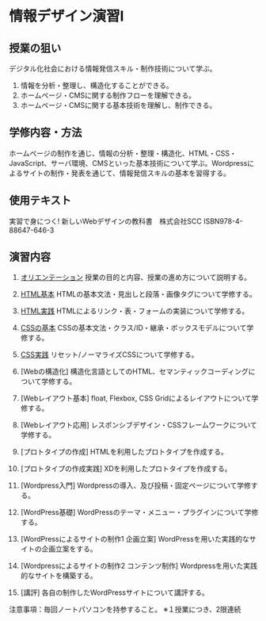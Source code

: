 # 情報デザイン演習I

## 授業の狙い

デジタル化社会における情報発信スキル・制作技術について学ぶ。

1. 情報を分析・整理し、構造化することができる。
2. ホームページ・CMSに関する制作フローを理解できる。
3. ホームページ・CMSに関する基本技術を理解し、制作できる。

## 学修内容・方法

ホームページの制作を通じ、情報の分析・整理・構造化、HTML・CSS・JavaScript、サーバ環境、CMSといった基本技術について学ぶ。Wordpressによるサイトの制作・発表を通じて、情報発信スキルの基本を習得する。

## 使用テキスト

実習で身につく! 新しいWebデザインの教科書　株式会社SCC
ISBN978-4-88647-646-3

## 演習内容

1. [オリエンテーション](id_01.md)
授業の目的と内容、授業の進め方について説明する。

2. [HTML基本](id_02.md)
HTMLの基本文法・見出しと段落・画像タグについて学修する。

3. [HTML実践](id_03.md)
HTMLによるリンク・表・フォームの実装について学修する。

4. [CSSの基本](id_04.md)
CSSの基本文法・クラス/ID・継承・ボックスモデルについて学修する。

5. [CSS実践](id_05.md)
リセット/ノーマライズCSSについて学修する。

6. [Webの構造化]
構造化言語としてのHTML、セマンティックコーディングについて学修する。

7. [Webレイアウト基本]
float, Flexbox, CSS Gridによるレイアウトについて学修する。

8. [Webレイアウト応用]
レスポンシブデザイン・CSSフレームワークについて学修する。

9. [プロトタイプの作成]
HTMLを利用したプロトタイプを作成する。

10. [プロトタイプの作成実践]
XDを利用したプロトタイプを作成する。

11.  [Wordpress入門]
Wordpressの導入、及び投稿・固定ページについて学修する。

12. [WordPress基礎]
WordPressのテーマ・メニュー・プラグインについて学修する。

13. [WordPressによるサイトの制作1 企画立案]
WordPressを用いた実践的なサイトの企画立案をする。

14. [Wordpressによるサイトの制作2 コンテンツ制作]
Wordpressを用いた実践的なサイトを構築する。

15. [講評]
各自の制作したWordPressサイトについて講評する。

注意事項：毎回ノートパソコンを持参すること。
※１授業につき、2限連続